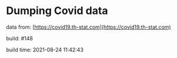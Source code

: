 Dumping Covid data
==================
                        
data from: [https://covid19.th-stat.com](https://covid19.th-stat.com)

build: #148

build time: 2021-08-24 11:42:43
